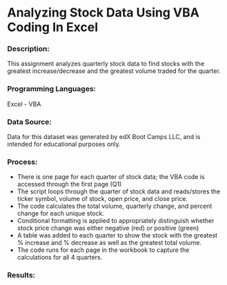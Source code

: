 # Analyzing Stock Data Using VBA Coding In Excel

### Description:

This assignment analyzes quarterly stock data to find stocks with the greatest increase/decrease and the greatest volume traded for the quarter. 

### Programming Languages: 
Excel - VBA

### Data Source:
Data for this dataset was generated by edX Boot Camps LLC, and is intended for educational purposes only.

### Process:

- There is one page for each quarter of stock data; the VBA code is accessed through the first page (Q1)
- The script loops through the quarter of stock data and reads/stores the ticker symbol, volume of stock, open price, and close price.
- The code calculates the total volume, quarterly change, and percent change for each unique stock.
- Conditional formatting is applied to appropriately distinguish whether stock price change was either negative (red) or positive (green)
- A table was added to each quarter to show the stock with the greatest % increase and % decrease as well as the greatest total volume.
- The code runs for each page in the workbook to capture the calculations for all 4 quarters.

### Results:


